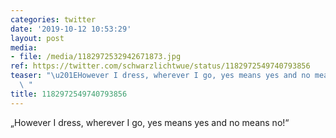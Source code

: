 ```yaml
---
categories: twitter
date: '2019-10-12 10:53:29'
layout: post
media:
- file: /media/1182972532942671873.jpg
ref: https://twitter.com/schwarzlichtwue/status/1182972549740793856
teaser: "\u201EHowever I dress, wherever I go, yes means yes and no means no!\u201C\
  \ "
title: 1182972549740793856
---
```

„However I dress, wherever I go, yes means yes and no means no!“ 